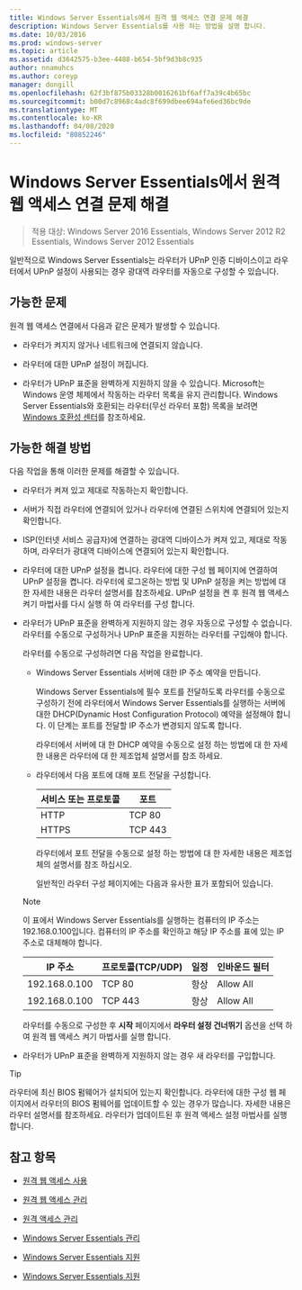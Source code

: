 ```yaml
---
title: Windows Server Essentials에서 원격 웹 액세스 연결 문제 해결
description: Windows Server Essentials를 사용 하는 방법을 설명 합니다.
ms.date: 10/03/2016
ms.prod: windows-server
ms.topic: article
ms.assetid: d3642575-b3ee-4488-b654-5bf9d3b8c935
author: nnamuhcs
ms.author: coreyp
manager: dongill
ms.openlocfilehash: 62f3bf875b03328b0016261bf6aff7a39c4b65bc
ms.sourcegitcommit: b00d7c8968c4adc8f699dbee694afe6ed36bc9de
ms.translationtype: MT
ms.contentlocale: ko-KR
ms.lasthandoff: 04/08/2020
ms.locfileid: "80852246"
---
```

# <a name="troubleshoot-remote-web-access-connectivity-in-windows-server-essentials"></a>Windows Server Essentials에서 원격 웹 액세스 연결 문제 해결
 
>적용 대상: Windows Server 2016 Essentials, Windows Server 2012 R2 Essentials, Windows Server 2012 Essentials
  
 일반적으로 Windows Server Essentials는 라우터가 UPnP 인증 디바이스이고 라우터에서 UPnP 설정이 사용되는 경우 광대역 라우터를 자동으로 구성할 수 있습니다.  
  
## <a name="possible-issues"></a>가능한 문제  
 원격 웹 액세스 연결에서 다음과 같은 문제가 발생할 수 있습니다.  
  
-   라우터가 켜지지 않거나 네트워크에 연결되지 않습니다.  
  
-   라우터에 대한 UPnP 설정이 꺼집니다.  
  
-   라우터가 UPnP 표준을 완벽하게 지원하지 않을 수 있습니다. Microsoft는 Windows 운영 체제에서 작동하는 라우터 목록을 유지 관리합니다. Windows Server Essentials와 호환되는 라우터(무선 라우터 포함) 목록을 보려면 [Windows 호환성 센터](https://www.microsoft.com/windows/compatibility/CompatCenter/Home)를 참조하세요.  
  
## <a name="possible-fixes"></a>가능한 해결 방법  
 다음 작업을 통해 이러한 문제를 해결할 수 있습니다.  
  
- 라우터가 켜져 있고 제대로 작동하는지 확인합니다.  
  
- 서버가 직접 라우터에 연결되어 있거나 라우터에 연결된 스위치에 연결되어 있는지 확인합니다.  
  
- ISP(인터넷 서비스 공급자)에 연결하는 광대역 디바이스가 켜져 있고, 제대로 작동하며, 라우터가 광대역 디바이스에 연결되어 있는지 확인합니다.  
  
- 라우터에 대한 UPnP 설정을 켭니다. 라우터에 대한 구성 웹 페이지에 연결하여 UPnP 설정을 켭니다. 라우터에 로그온하는 방법 및 UPnP 설정을 켜는 방법에 대한 자세한 내용은 라우터 설명서를 참조하세요. UPnP 설정을 켠 후 원격 웹 액세스 켜기 마법사를 다시 실행 하 여 라우터를 구성 합니다.  
  
- 라우터가 UPnP 표준을 완벽하게 지원하지 않는 경우 자동으로 구성할 수 없습니다. 라우터를 수동으로 구성하거나 UPnP 표준을 지원하는 라우터를 구입해야 합니다.  
  
   라우터를 수동으로 구성하려면 다음 작업을 완료합니다.  
  
  - Windows Server Essentials 서버에 대한 IP 주소 예약을 만듭니다.  
  
     Windows Server Essentials에 필수 포트를 전달하도록 라우터를 수동으로 구성하기 전에 라우터에서 Windows Server Essentials를 실행하는 서버에 대한 DHCP(Dynamic Host Configuration Protocol) 예약을 설정해야 합니다. 이 단계는 포트를 전달할 IP 주소가 변경되지 않도록 합니다.  
  
     라우터에서 서버에 대 한 DHCP 예약을 수동으로 설정 하는 방법에 대 한 자세한 내용은 라우터에 대 한 제조업체 설명서를 참조 하세요.  
  
  - 라우터에서 다음 포트에 대해 포트 전달을 구성합니다.  
  
    |서비스 또는 프로토콜|포트|  
    |-------------------------|----------|  
    |HTTP|TCP 80|  
    |HTTPS|TCP 443|  
  
    라우터에서 포트 전달을 수동으로 설정 하는 방법에 대 한 자세한 내용은 제조업체의 설명서를 참조 하십시오.  
  
    일반적인 라우터 구성 페이지에는 다음과 유사한 표가 포함되어 있습니다.  
  
  > [!NOTE]
  >  이 표에서 Windows Server Essentials를 실행하는 컴퓨터의 IP 주소는 192.168.0.100입니다. 컴퓨터의 IP 주소를 확인하고 해당 IP 주소를 표에 있는 IP 주소로 대체해야 합니다.  
  
  |IP 주소|프로토콜(TCP/UDP)|일정|인바운드 필터|  
  |----------------|---------------------------|--------------|--------------------|  
  |192.168.0.100|TCP 80|항상|Allow All|  
  |192.168.0.100|TCP 443|항상|Allow All|  
  
   라우터를 수동으로 구성한 후 **시작** 페이지에서 **라우터 설정 건너뛰기** 옵션을 선택 하 여 원격 웹 액세스 켜기 마법사를 실행 합니다.  
  
- 라우터가 UPnP 표준을 완벽하게 지원하지 않는 경우 새 라우터를 구입합니다.  
  
> [!TIP]
>  라우터에 최신 BIOS 펌웨어가 설치되어 있는지 확인합니다. 라우터에 대한 구성 웹 페이지에서 라우터의 BIOS 펌웨어를 업데이트할 수 있는 경우가 많습니다. 자세한 내용은 라우터 설명서를 참조하세요. 라우터가 업데이트된 후 원격 액세스 설정 마법사를 실행합니다.  
  
## <a name="see-also"></a>참고 항목  
  
-   [원격 웹 액세스 사용](../use/Use-Remote-Web-Access-in-Windows-Server-Essentials.md)  
  
-   [원격 웹 액세스 관리](../manage/Manage-Remote-Web-Access-in-Windows-Server-Essentials.md)  
  
-   [원격 액세스 관리](../manage/Manage-Anywhere-Access-in-Windows-Server-Essentials.md)  
  
-   [Windows Server Essentials 관리](../manage/Manage-Windows-Server-Essentials.md)  
  

-   [Windows Server Essentials 지원](Support-Windows-Server-Essentials.md)

-   [Windows Server Essentials 지원](../support/Support-Windows-Server-Essentials.md)

